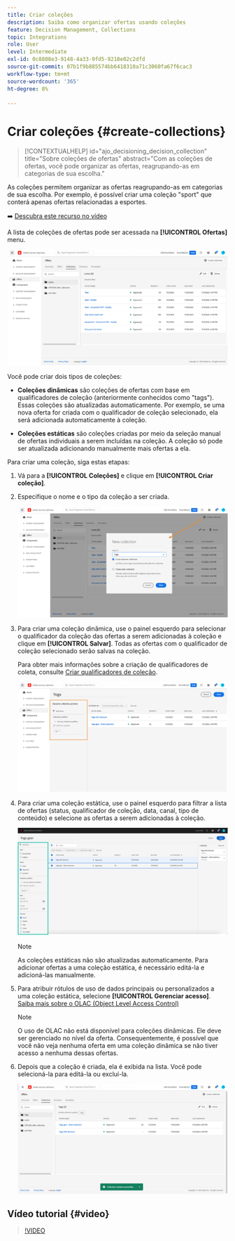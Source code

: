 ```yaml
---
title: Criar coleções
description: Saiba como organizar ofertas usando coleções
feature: Decision Management, Collections
topic: Integrations
role: User
level: Intermediate
exl-id: 0c8808e3-9148-4a33-9fd5-9218e02c2dfd
source-git-commit: 07b1f9b885574bb6418310a71c3060fa67f6cac3
workflow-type: tm+mt
source-wordcount: '365'
ht-degree: 8%

---
```


# Criar coleções {#create-collections}

>[!CONTEXTUALHELP]
>id="ajo_decisioning_decision_collection"
>title="Sobre coleções de ofertas"
>abstract="Com as coleções de ofertas, você pode organizar as ofertas, reagrupando-as em categorias de sua escolha."

As coleções permitem organizar as ofertas reagrupando-as em categorias de sua escolha. Por exemplo, é possível criar uma coleção &quot;sport&quot; que conterá apenas ofertas relacionadas a esportes.

➡️ [Descubra este recurso no vídeo](#video)

A lista de coleções de ofertas pode ser acessada na **[!UICONTROL Ofertas]** menu.

![](../assets/collections_list.png)

Você pode criar dois tipos de coleções:

* **Coleções dinâmicas** são coleções de ofertas com base em qualificadores de coleção (anteriormente conhecidos como &quot;tags&quot;). Essas coleções são atualizadas automaticamente. Por exemplo, se uma nova oferta for criada com o qualificador de coleção selecionado, ela será adicionada automaticamente à coleção.

* **Coleções estáticas** são coleções criadas por meio da seleção manual de ofertas individuais a serem incluídas na coleção. A coleção só pode ser atualizada adicionando manualmente mais ofertas a ela.

Para criar uma coleção, siga estas etapas:

1. Vá para a **[!UICONTROL Coleções]** e clique em **[!UICONTROL Criar coleção]**.

1. Especifique o nome e o tipo da coleção a ser criada.

   ![](../assets/collection_create.png)

1. Para criar uma coleção dinâmica, use o painel esquerdo para selecionar o qualificador da coleção das ofertas a serem adicionadas à coleção e clique em **[!UICONTROL Salvar]**. Todas as ofertas com o qualificador de coleção selecionado serão salvas na coleção.

   Para obter mais informações sobre a criação de qualificadores de coleta, consulte [Criar qualificadores de coleção](../offer-library/creating-tags.md).

   ![](../assets/dynamic_collection.png)

1. Para criar uma coleção estática, use o painel esquerdo para filtrar a lista de ofertas (status, qualificador de coleção, data, canal, tipo de conteúdo) e selecione as ofertas a serem adicionadas à coleção.

   ![](../assets/static_collection.png)

   >[!NOTE]
   >
   >As coleções estáticas não são atualizadas automaticamente. Para adicionar ofertas a uma coleção estática, é necessário editá-la e adicioná-las manualmente.

1. Para atribuir rótulos de uso de dados principais ou personalizados a uma coleção estática, selecione **[!UICONTROL Gerenciar acesso]**. [Saiba mais sobre o OLAC (Object Level Access Control)](../../administration/object-based-access.md)

   >[!NOTE]
   >
   >O uso de OLAC não está disponível para coleções dinâmicas. Ele deve ser gerenciado no nível da oferta. Consequentemente, é possível que você não veja nenhuma oferta em uma coleção dinâmica se não tiver acesso a nenhuma dessas ofertas.

1. Depois que a coleção é criada, ela é exibida na lista. Você pode selecioná-la para editá-la ou excluí-la.

   ![](../assets/collection_created.png)

## Vídeo tutorial {#video}

>[!VIDEO](https://video.tv.adobe.com/v/329376?quality=12)


